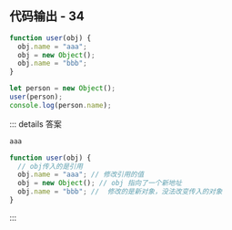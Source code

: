 ## 代码输出 - 34

```js
function user(obj) {
  obj.name = "aaa";
  obj = new Object();
  obj.name = "bbb";
}

let person = new Object();
user(person);
console.log(person.name);
```

::: details 答案

```txt
aaa
```

```js
function user(obj) {
  // obj传入的是引用
  obj.name = "aaa"; // 修改引用的值
  obj = new Object(); // obj 指向了一个新地址
  obj.name = "bbb"; //  修改的是新对象，没法改变传入的对象
}
```

:::

